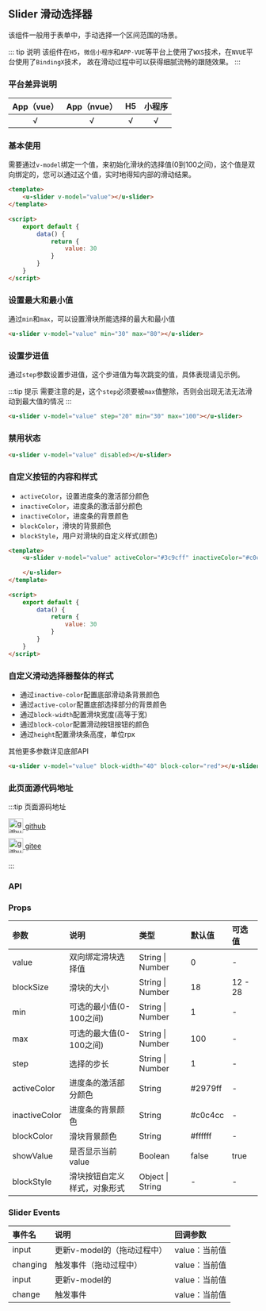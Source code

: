 ## Slider 滑动选择器 <to-api/>
      
<demo-model url="/pages/componentsB/slider/slider"></demo-model>

该组件一般用于表单中，手动选择一个区间范围的场景。

::: tip 说明
该组件在```H5```，```微信小程序```和```APP-VUE```等平台上使用了```WXS```技术，在```NVUE```平台使用了```BindingX```技术，
故在滑动过程中可以获得细腻流畅的跟随效果。
:::

### 平台差异说明

|App（vue）|App（nvue）|H5|小程序|
|:-:|:-:|:-:|:-:|
|√|√|√|√|

### 基本使用

需要通过`v-model`绑定一个值，来初始化滑块的选择值(0到100之间)，这个值是双向绑定的，您可以通过这个值，实时地得知内部的滑动结果。


```html
<template>
	<u-slider v-model="value"></u-slider>
</template>
	
<script>
	export default {
		data() {	
			return {
				value: 30
			}
		}
	}
</script>
```

### 设置最大和最小值

通过`min`和`max`，可以设置滑块所能选择的最大和最小值

```html
<u-slider v-model="value" min="30" max="80"></u-slider>
```


### 设置步进值

通过`step`参数设置步进值，这个步进值为每次跳变的值，具体表现请见示例。  

:::tip 提示
需要注意的是，这个`step`必须要被`max`值整除，否则会出现无法无法滑动到最大值的情况
:::

```html
<u-slider v-model="value" step="20" min="30" max="100"></u-slider>
```

### 禁用状态

```html
<u-slider v-model="value" disabled></u-slider>
```


### 自定义按钮的内容和样式

- ```activeColor```，设置进度条的激活部分颜色
- ```inactiveColor```，进度条的激活部分颜色
- ```inactiveColor```，进度条的背景颜色
- ```blockColor```，滑块的背景颜色
- ```blockStyle```，用户对滑块的自定义样式(颜色)

```html
<template>
	<u-slider v-model="value" activeColor="#3c9cff" inactiveColor="#c0c4cc">
	
	</u-slider>
</template>
	
<script>
	export default {
		data() {	
			return {
				value: 30
			}
		}
	}
</script>
```


### 自定义滑动选择器整体的样式

- 通过`inactive-color`配置底部滑动条背景颜色
- 通过`active-color`配置底部选择部分的背景颜色
- 通过`block-width`配置滑块宽度(高等于宽)
- 通过`block-color`配置滑动按钮按钮的颜色
- 通过`height`配置滑块条高度，单位rpx

其他更多参数详见底部API

```html
<u-slider v-model="value" block-width="40" block-color="red"></u-slider>
```

### 此页面源代码地址

:::tip 页面源码地址
<br/>

<a href="https://github.com/umicro/uView2.0/blob/master/pages/componentsB/slider/slider.nvue" target="_blank" style="display: flex;align-items: center">
   <img height="30" src="/common/github.svg" title="github" width="30"/>&nbsp;github
</a>

<a href="https://gitee.com/umicro/uView2.0/blob/master/pages/componentsB/slider/slider.nvue" target="_blank" style="display: flex;align-items: center;margin-top: 10px">
   <img height="30" src="/common/gitee.svg" title="github" width="30"/>&nbsp;gitee
</a>

<br/>
:::

### API

### Props

| 参数			| 说明							| 类型					| 默认值		|  可选值	|
|:-				|:-								|:-						|:-			|:-			|
| value			| 双向绑定滑块选择值				| String &#124; Number	| 0			| -			|
| blockSize		| 滑块的大小					| String &#124; Number				| 18		| 12 - 28		|
| min			| 可选的最小值(0-100之间)		| String &#124; Number	| 1			| -			|
| max			| 可选的最大值(0-100之间)		| String &#124; Number	| 100		| -			|
| step			| 选择的步长						| String &#124; Number	| 1			| -			|
| activeColor	| 进度条的激活部分颜色			| String				| #2979ff	| -			|
| inactiveColor	| 进度条的背景颜色				| String				| #c0c4cc	| -			|
| blockColor	| 滑块背景颜色					| String				| #ffffff	| -			|
| showValue	| 是否显示当前 value					| Boolean				| false	| true		|
| blockStyle	| 滑块按钮自定义样式，对象形式	| Object &#124; String	| -			| -			|


### Slider Events

| 事件名	| 说明			| 回调参数					|
| :-	| :-			| :-						|
| input| 更新v-model的（拖动过程中）	| value：当前值	|
| changing	| 触发事件（拖动过程中）	| value：当前值	|
| input	| 更新v-model的	| value：当前值	|
| change	| 触发事件	| value：当前值	|


<style >
h3[id=slot] + table thead tr th:nth-child(2){
	width: 50%;
}
</style>
